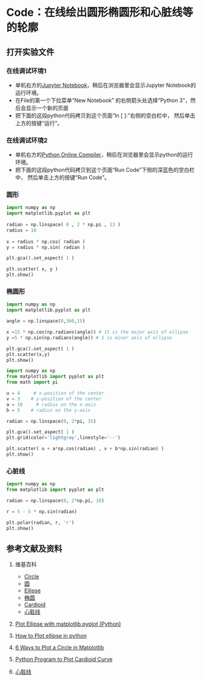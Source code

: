 # Code：在线绘出圆形椭圆形和心脏线等的轮廓

## 打开实验文件

### 在线调试环境1

- 单机右方的[Jupyter Notebook](https://mybinder.org/v2/gh/ipython/ipython-in-depth/master?filepath=binder/Index.ipynb)，稍后在浏览器里会显示Jupyter Notebook的运行环境。
- 在File的第一个下拉菜单“New Notebook” 的右侧箭头处选择“Python 3”，然后会显示一个新的页面
- 把下面的这段python代码拷贝到这个页面“In [ ]:”右侧的空白栏中， 然后单击上方的按键“运行”。

### 在线调试环境2

- 单机右方的[Python Online Compiler](https://www.alphacodingskills.com/compile-python-online.php)，稍后在浏览器里会显示python的运行环境。
- 把下面的这段python代码拷贝到这个页面“Run Code”下侧的深蓝色的空白栏中， 然后单击上方的按键“Run Code”。

### 圆形
```python
import numpy as np 
import matplotlib.pyplot as plt 
 
radian = np.linspace( 0 , 2 * np.pi , 13 ) 
radius = 10
 
x = radius * np.cos( radian ) 
y = radius * np.sin( radian ) 

plt.gca().set_aspect( 1 ) 

plt.scatter( x, y ) 
plt.show()
```

### 椭圆形
```python
import numpy as np
import matplotlib.pyplot as plt

angle = np.linspace(0,360,15)

x =15 * np.cos(np.radians(angle)) # 15 is the major axis of ellipse
y =5 * np.sin(np.radians(angle)) # 5 is minor axis of ellipse

plt.gca().set_aspect( 1 ) 
plt.scatter(x,y) 
plt.show()
```

```python
import numpy as np
from matplotlib import pyplot as plt
from math import pi

u = 4     # x-position of the center
v = 3    # y-position of the center
a = 10     # radius on the x-axis
b = 5    # radius on the y-axis

radian = np.linspace(0, 2*pi, 35)

plt.gca().set_aspect( 1 ) 
plt.grid(color='lightgray',linestyle='--')

plt.scatter( u + a*np.cos(radian) , v + b*np.sin(radian) )
plt.show()
```

### 心脏线
```python
import numpy as np
from matplotlib import pyplot as plt

radian = np.linspace(0, 2*np.pi, 18)

r = 5 - 5 * np.sin(radian)

plt.polar(radian, r, 'r')
plt.show()
```

## 参考文献及资料

1. 维基百科
	- [Circle](https://en.wikipedia.org/wiki/Circle) 
	- [圆](https://zh.wikipedia.org/wiki/%E5%9C%86) 
	- [Ellipse](https://en.wikipedia.org/wiki/Ellipse) 
	- [椭圆](https://zh.wikipedia.org/wiki/%E6%A4%AD%E5%9C%86) 
	- [Cardioid](https://en.wikipedia.org/wiki/Cardioid) 
	- [心脏线](https://zh.wikipedia.org/wiki/%E5%BF%83%E8%84%8F%E7%BA%BF) 

2. [Plot Ellipse with matplotlib.pyplot (Python)](https://stackoverflow.com/questions/10952060/plot-ellipse-with-matplotlib-pyplot-python)
3. [How to Plot ellipse in python](https://www.engineerknow.com/2021/03/how-to-plot-ellipse-in-python.html)
4. [6 Ways to Plot a Circle in Matplotlib](https://www.pythonpool.com/matplotlib-circle/)
5. [Python Program to Plot Cardioid Curve](https://www.codesansar.com/python-programming-examples/plot-cardioid-curve.htm)
6. [心脏线](https://baike.baidu.com/item/%E5%BF%83%E8%84%8F%E7%BA%BF/10323843?fromtitle=%E5%BF%83%E5%BD%A2%E7%BA%BF&fromid=10018818)



